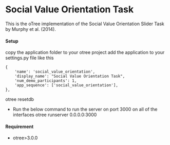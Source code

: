 # Social Value Orientation Task

This is the oTree implementation of the Social Value Orientation Slider Task by Murphy et al. (2014).



#### Setup

copy the application folder to your otree project
add the application to your settings.py file like this

    {
        'name': 'social_value_orientation',
        'display_name': "Social Value Orientation Task",
        'num_demo_participants': 1,
        'app_sequence': ['social_value_orientation'],
    },

otree resetdb

* Run the below command to run the server on port 3000 on all of the interfaces
otree runserver 0.0.0.0:3000


#### Requirement
* otree>3.0.0
